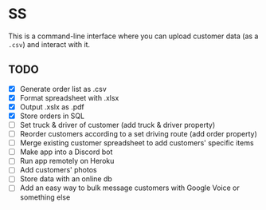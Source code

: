 # SS

This is a command-line interface where you can upload customer data (as a `.csv`) and interact with it.

## TODO
- [x] Generate order list as .csv
- [x] Format spreadsheet with .xlsx
- [x] Output .xslx as .pdf
- [x] Store orders in SQL
- [ ] Set truck & driver of customer (add truck & driver property)
- [ ] Reorder customers according to a set driving route (add order property)
- [ ] Merge existing customer spreadsheet to add customers' specific items
- [ ] Make app into a Discord bot
- [ ] Run app remotely on Heroku
- [ ] Add customers' photos
- [ ] Store data with an online db
- [ ] Add an easy way to bulk message customers with Google Voice or something else

